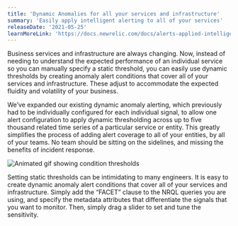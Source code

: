 ```yaml
---
title: 'Dynamic Anomalies for all your services and infrastructure'
summary: 'Easily apply intelligent alerting to all of your services'
releaseDate: '2021-05-25'
learnMoreLink: 'https://docs.newrelic.com/docs/alerts-applied-intelligence/new-relic-alerts/alert-conditions/create-anomaly-alert-conditions/#anomaly-facets'
---
```


Business services and infrastructure are always changing. Now, instead of needing to understand the expected performance of an individual service so you can manually specify a static threshold, you can easily use dynamic thresholds by creating anomaly alert conditions that cover all of your services and infrastructure. These adjust to accommodate the expected fluidity and volatility of your business.

We’ve expanded our existing dynamic anomaly alerting, which previously had to be individually configured for each individual signal, to allow one alert configuration to apply dynamic thresholding across up to five thousand related time series of a particular service or entity. This greatly simplifies the process of adding alert coverage to all of your entities, by all of your teams. No team should be sitting on the sidelines, and missing the benefits of incident response.

![Animated gif showing condition thresholds](./images/dyn-baselines-2.gif "Animated gif showing condition thresholds")

Setting static thresholds can be intimidating to many engineers. It is easy to create dynamic anomaly alert conditions that cover all of your services and infrastructure. Simply add the “FACET” clause to the NRQL queries you are using, and specify the metadata attributes that differentiate the signals that you want to monitor. Then, simply drag a slider to set and tune the sensitivity. 














